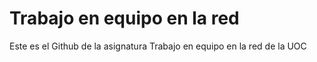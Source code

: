 # Trabajo en equipo en la red
Este es el Github de la asignatura Trabajo en equipo en la red de la UOC
